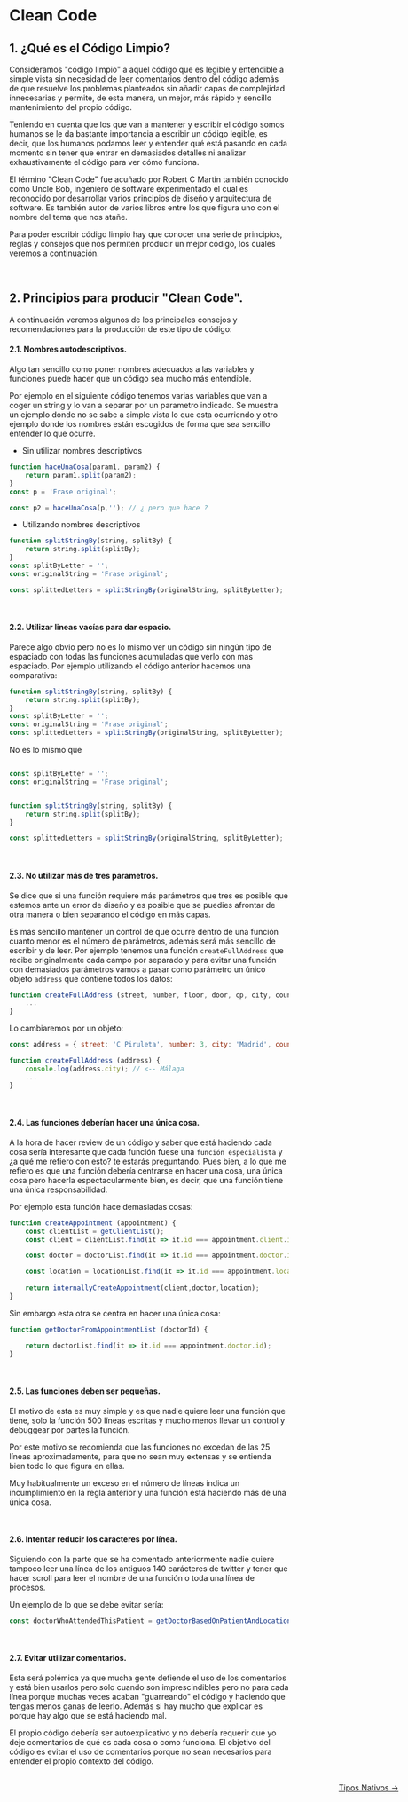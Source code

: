 # Clean Code

## 1. ¿Qué es el Código Limpio?

Consideramos "código limpio" a aquel código que es legible y entendible a simple vista sin necesidad de leer comentarios dentro del código además de que resuelve los problemas planteados sin añadir capas de complejidad innecesarias y permite, de esta manera, un mejor, más rápido y sencillo mantenimiento del propio código.

Teniendo en cuenta que los que van a mantener y escribir el código somos humanos se le da bastante importancia a escribir un código legible, es decir, que los humanos podamos leer y entender qué está pasando en cada momento sin tener que entrar en demasiados detalles ni analizar exhaustivamente el código para ver cómo funciona.

El término "Clean Code" fue acuñado por Robert C Martin también conocido como Uncle Bob, ingeniero de software experimentado el cual es reconocido por desarrollar varios principios de diseño y arquitectura de software. Es también autor de varios libros entre los que figura uno con el nombre del tema que nos atañe.

Para poder escribir código limpio hay que conocer una serie de principios, reglas y consejos que nos permiten producir un mejor código, los cuales veremos a continuación.

</br>

## 2. Principios para producir "Clean Code".

A continuación veremos algunos de los principales consejos y recomendaciones para la producción de este tipo de código:

#### 2.1. Nombres autodescriptivos.

Algo tan sencillo como poner nombres adecuados a las variables y funciones puede hacer que un código sea mucho más entendible.

Por ejemplo en el siguiente código tenemos varias variables que van a coger un string y lo van a separar por un parametro indicado. Se muestra un ejemplo donde no se sabe a simple vista lo que esta ocurriendo y otro ejemplo donde los nombres están escogidos de forma que sea sencillo entender lo que ocurre.

  - Sin utilizar nombres descriptivos 

```javascript
function haceUnaCosa(param1, param2) { 
    return param1.split(param2);
}
const p = 'Frase original';

const p2 = haceUnaCosa(p,''); // ¿ pero que hace ?
```

  -  Utilizando nombres descriptivos

```javascript
function splitStringBy(string, splitBy) { 
    return string.split(splitBy);
}
const splitByLetter = '';
const originalString = 'Frase original';

const splittedLetters = splitStringBy(originalString, splitByLetter); 
```

</br>

#### 2.2. Utilizar lineas vacías para dar espacio.

Parece algo obvio pero no es lo mismo ver un código sin ningún tipo de espaciado con todas las funciones acumuladas que verlo con mas espaciado. Por ejemplo utilizando el código anterior hacemos una comparativa:

```javascript
function splitStringBy(string, splitBy) { 
    return string.split(splitBy);
}
const splitByLetter = '';
const originalString = 'Frase original';
const splittedLetters = splitStringBy(originalString, splitByLetter); 
```

No es lo mismo que

```javascript

const splitByLetter = '';
const originalString = 'Frase original';


function splitStringBy(string, splitBy) { 
    return string.split(splitBy);
}

const splittedLetters = splitStringBy(originalString, splitByLetter); 
```
</br>

#### 2.3. No utilizar más de tres parametros.

Se dice que si una función requiere más parámetros que tres es posible que estemos ante un error de diseño y es posible que se puedies afrontar de otra manera o bien separando el código en más capas.

Es más sencillo mantener un control de que ocurre dentro de una función cuanto menor es el número de parámetros, además será más sencillo de escribir y de leer. Por ejemplo tenemos una función `createFullAddress` que recibe originalmente cada campo por separado y para evitar una función con demasiados parámetros vamos a pasar como parámetro un único objeto `address` que contiene todos los datos:

```javascript
function createFullAddress (street, number, floor, door, cp, city, country) {
    ...
} 
```

Lo cambiaremos por un objeto:

```javascript
const address = { street: 'C Piruleta', number: 3, city: 'Madrid', country: 'Spain' }

function createFullAddress (address) {
    console.log(address.city); // <-- Málaga
    ...
} 
```

</br>

#### 2.4. Las funciones deberían hacer una única cosa.

A la hora de hacer review de un código y saber que está haciendo cada cosa sería interesante que cada función fuese una `función especialista` y ¿a qué me refiero con esto? te estarás preguntando. Pues bien, a lo que me refiero es que una función debería centrarse en hacer una cosa, una única cosa pero hacerla espectacularmente bien, es decir, que una función tiene una única responsabilidad.

Por ejemplo esta función hace demasiadas cosas:

```javascript
function createAppointment (appointment) {
    const clientList = getClientList();
    const client = clientList.find(it => it.id === appointment.client.id);

    const doctor = doctorList.find(it => it.id === appointment.doctor.id);

    const location = locationList.find(it => it.id === appointment.location.id);
    
    return internallyCreateAppointment(client,doctor,location);
} 
```

Sin embargo esta otra se centra en hacer una única cosa:

```javascript
function getDoctorFromAppointmentList (doctorId) {

    return doctorList.find(it => it.id === appointment.doctor.id);
} 
```

</br>

#### 2.5. Las funciones deben ser pequeñas.

El motivo de esta es muy simple y es que nadie quiere leer una función que tiene, solo la función 500 líneas escritas y mucho menos llevar un control y debuggear por partes la función.

Por este motivo se recomienda que las funciones no excedan de las 25 líneas aproximadamente, para que no sean muy extensas y se entienda bien todo lo que figura en ellas.

Muy habitualmente un exceso en el número de líneas indica un incumplimiento en la regla anterior y una función está haciendo más de una única cosa.

</br>


#### 2.6. Intentar reducir los caracteres por línea.

Siguiendo con la parte que se ha comentado anteriormente nadie quiere tampoco leer una línea de los antiguos 140 carácteres de twitter y tener que hacer scroll para leer el nombre de una función o toda una línea de procesos.

Un ejemplo de lo que se debe evitar sería:

```javascript
const doctorWhoAttendedThisPatient = getDoctorBasedOnPatientAndLocationAndIfHeOrShePaidAndCouldAffordTheServiceOfBeingInTheHospital(patient).patient.doctor.id;
```
</br>

#### 2.7. Evitar utilizar comentarios.

Esta será polémica ya que mucha gente defiende el uso de los comentarios y está bien usarlos pero solo cuando son imprescindibles pero no para cada línea porque muchas veces acaban "guarreando" el código y haciendo que tengas menos ganas de leerlo. Además si hay mucho que explicar es porque hay algo que se está haciendo mal.

El propio código debería ser autoexplicativo y no debería requerir que yo deje comentarios de qué es cada cosa o como funciona. El objetivo del código es evitar el uso de comentarios porque no sean necesarios para entender el propio contexto del código.


<!-- #### 2.8. Utilizar mensajes descriptivos en commits. -->



<!-- #### 2.9. Aprender patrones de diseño. -->


</br>

<div style="position: absolute; right: 30px; height: 50px">
    <span style="position: relative; left: 0;"></span>
    <a style="position: relative; right: 0;" href="/contents/nativetypes.md">Tipos Nativos →</a>
</div>